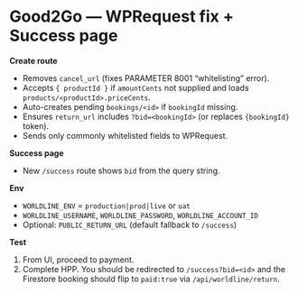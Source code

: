 # Good2Go — WPRequest fix + Success page

**Create route**
- Removes `cancel_url` (fixes PARAMETER 8001 “whitelisting” error).
- Accepts `{ productId }` if `amountCents` not supplied and loads `products/<productId>.priceCents`.
- Auto-creates pending `bookings/<id>` if `bookingId` missing.
- Ensures `return_url` includes `?bid=<bookingId>` (or replaces `{bookingId}` token).
- Sends only commonly whitelisted fields to WPRequest.

**Success page**
- New `/success` route shows `bid` from the query string.

**Env**
- `WORLDLINE_ENV` = `production|prod|live` or `uat`
- `WORLDLINE_USERNAME`, `WORLDLINE_PASSWORD`, `WORLDLINE_ACCOUNT_ID`
- Optional: `PUBLIC_RETURN_URL` (default fallback to `/success`)

**Test**
1) From UI, proceed to payment.
2) Complete HPP. You should be redirected to `/success?bid=<id>` and the Firestore booking should flip to `paid:true` via `/api/worldline/return`.

